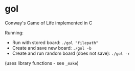 # gol
Conway's Game of Life implemented in C

Running: 
* Run with stored board: `./gol "filepath"`
* Create and save new board: `./gol -b`
* Create and run random board (does not save): `./gol -r`


(uses library functions - see `_make`)
